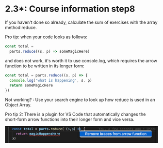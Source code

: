 # 2.3*: Course information step8

If you haven't done so already, calculate the sum of exercises with the array method reduce.

Pro tip: when your code looks as follows:

```js
const total = 
  parts.reduce((s, p) => someMagicHere)
```

and does not work, it's worth it to use console.log,
which requires the arrow function to be written in its longer form:

```js
const total = parts.reduce((s, p) => {
  console.log('what is happening', s, p)
  return someMagicHere 
})
```

Not working? : Use your search engine to look up how reduce is used in an Object Array.

Pro tip 2: There is a plugin for VS Code that automatically changes the short-form arrow functions into their longer form and vice versa.

![Code view](./images/app-view.png)
